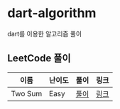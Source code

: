 # dart-algorithm
dart를 이용한 알고리즘 풀이

## LeetCode 풀이

| 이름 | 난이도 | 풀이 | 링크 |
|---|---|---|---|
| Two Sum | Easy | [풀이](https://github.com/SKHU-Class/dart-algorithm/blob/main/twosum.md) | [링크](https://leetcode.com/problems/two-sum/submissions/) |
